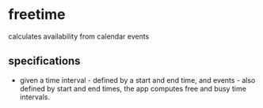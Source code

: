 # freetime
calculates availability from calendar events

## specifications
- given a time interval - defined by a start and end time, and events - 
also defined by start and end times, the app computes free and busy 
time intervals.
